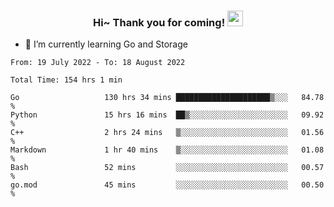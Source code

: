 <h3 align="center">
    Hi~ Thank you for coming!
    <img src="https://media.giphy.com/media/hvRJCLFzcasrR4ia7z/giphy.gif" width="25px">
</h3>

<!--
**pineapple-man/pineapple-man** is a ✨ _special_ ✨ repository because its `README.md` (this file) appears on your GitHub profile.

Here are some ideas to get you started:
- 🔭 I’m currently working on ...
- 🤔 I’m looking for help with ...
- 💬 Ask me about ...
- 📫 How to reach me: ...
- 😄 Pronouns: ...
- ⚡ Fun fact: 
- 👯 I’m looking to collaborate on kubernetes
-->
- 🌱 I’m currently learning Go and Storage

<!--START_SECTION:waka-->

```text
From: 19 July 2022 - To: 18 August 2022

Total Time: 154 hrs 1 min

Go                   130 hrs 34 mins █████████████████████▒░░░   84.78 %
Python               15 hrs 16 mins  ██▒░░░░░░░░░░░░░░░░░░░░░░   09.92 %
C++                  2 hrs 24 mins   ▒░░░░░░░░░░░░░░░░░░░░░░░░   01.56 %
Markdown             1 hr 40 mins    ▒░░░░░░░░░░░░░░░░░░░░░░░░   01.08 %
Bash                 52 mins         ░░░░░░░░░░░░░░░░░░░░░░░░░   00.57 %
go.mod               45 mins         ░░░░░░░░░░░░░░░░░░░░░░░░░   00.50 %
```

<!--END_SECTION:waka-->
